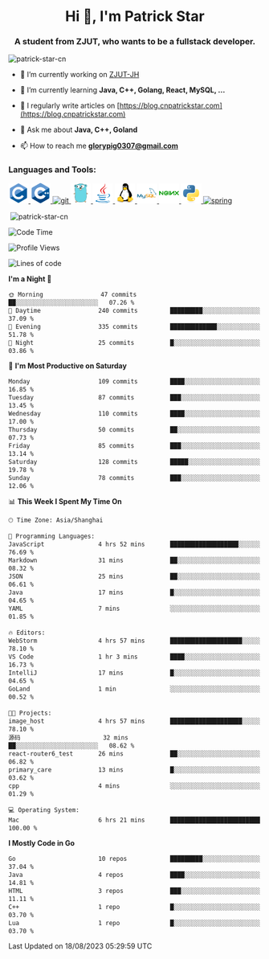 <h1 align="center">Hi 👋, I'm Patrick Star</h1>
<h3 align="center">A student from ZJUT, who wants to be a fullstack developer.</h3>

<p align="left"> <img src="https://komarev.com/ghpvc/?username=patrick-star-cn&label=Profile%20views&color=0e75b6&style=flat" alt="patrick-star-cn" /> </p>

- 🔭 I’m currently working on [ZJUT-JH](https://github.com/zjutjh)

- 🌱 I’m currently learning **Java, C++, Golang, React, MySQL, ...**

- 📝 I regularly write articles on [https://blog.cnpatrickstar.com](https://blog.cnpatrickstar.com)

- 💬 Ask me about **Java, C++, Goland**

- 📫 How to reach me **glorypig0307@gmail.com**


<h3 align="left">Languages and Tools:</h3>
<p align="left"> 
  <a href="https://www.cprogramming.com/" target="_blank" rel="noreferrer"> 
    <img src="https://raw.githubusercontent.com/devicons/devicon/master/icons/c/c-original.svg" alt="c" width="40" height="40"/> 
  </a> 
  <a href="https://www.w3schools.com/cpp/" target="_blank" rel="noreferrer"> 
    <img src="https://raw.githubusercontent.com/devicons/devicon/master/icons/cplusplus/cplusplus-original.svg" alt="cplusplus" width="40" height="40"/> 
  </a> 
  <a href="https://git-scm.com/" target="_blank" rel="noreferrer"> 
    <img src="https://www.vectorlogo.zone/logos/git-scm/git-scm-icon.svg" alt="git" width="40" height="40"/> 
  </a> 
  <a href="https://golang.org" target="_blank" rel="noreferrer"> 
    <img src="https://raw.githubusercontent.com/devicons/devicon/master/icons/go/go-original.svg" alt="go" width="40" height="40"/> 
  </a> 
  <a href="https://www.java.com" target="_blank" rel="noreferrer"> 
    <img src="https://raw.githubusercontent.com/devicons/devicon/master/icons/java/java-original.svg" alt="java" width="40" height="40"/> 
  </a> 
  <a href="https://www.linux.org/" target="_blank" rel="noreferrer"> 
    <img src="https://raw.githubusercontent.com/devicons/devicon/master/icons/linux/linux-original.svg" alt="linux" width="40" height="40"/> 
  </a> 
  <a href="https://www.mysql.com/" target="_blank" rel="noreferrer"> 
    <img src="https://raw.githubusercontent.com/devicons/devicon/master/icons/mysql/mysql-original-wordmark.svg" alt="mysql" width="40" height="40"/> 
  </a> 
  <a href="https://www.nginx.com" target="_blank" rel="noreferrer"> 
    <img src="https://raw.githubusercontent.com/devicons/devicon/master/icons/nginx/nginx-original.svg" alt="nginx" width="40" height="40"/> 
  </a> 
  <a href="https://www.python.org" target="_blank" rel="noreferrer"> 
    <img src="https://raw.githubusercontent.com/devicons/devicon/master/icons/python/python-original.svg" alt="python" width="40" height="40"/> 
  </a> 
  <a href="https://spring.io/" target="_blank" rel="noreferrer"> 
    <img src="https://www.vectorlogo.zone/logos/springio/springio-icon.svg" alt="spring" width="40" height="40"/> 
  </a>
</p>

<p>&nbsp;<img align="center" src="https://github-readme-stats.vercel.app/api?username=patrick-star-cn&show_icons=true&locale=en" alt="patrick-star-cn" /></p>

<!--START_SECTION:waka-->
![Code Time](http://img.shields.io/badge/Code%20Time-392%20hrs%2044%20mins-blue)

![Profile Views](http://img.shields.io/badge/Profile%20Views-0-blue)

![Lines of code](https://img.shields.io/badge/From%20Hello%20World%20I%27ve%20Written-5.2%20million%20lines%20of%20code-blue)

**I'm a Night 🦉** 

```text
🌞 Morning                47 commits          ██░░░░░░░░░░░░░░░░░░░░░░░   07.26 % 
🌆 Daytime                240 commits         █████████░░░░░░░░░░░░░░░░   37.09 % 
🌃 Evening                335 commits         █████████████░░░░░░░░░░░░   51.78 % 
🌙 Night                  25 commits          █░░░░░░░░░░░░░░░░░░░░░░░░   03.86 % 
```
📅 **I'm Most Productive on Saturday** 

```text
Monday                   109 commits         ████░░░░░░░░░░░░░░░░░░░░░   16.85 % 
Tuesday                  87 commits          ███░░░░░░░░░░░░░░░░░░░░░░   13.45 % 
Wednesday                110 commits         ████░░░░░░░░░░░░░░░░░░░░░   17.00 % 
Thursday                 50 commits          ██░░░░░░░░░░░░░░░░░░░░░░░   07.73 % 
Friday                   85 commits          ███░░░░░░░░░░░░░░░░░░░░░░   13.14 % 
Saturday                 128 commits         █████░░░░░░░░░░░░░░░░░░░░   19.78 % 
Sunday                   78 commits          ███░░░░░░░░░░░░░░░░░░░░░░   12.06 % 
```


📊 **This Week I Spent My Time On** 

```text
🕑︎ Time Zone: Asia/Shanghai

💬 Programming Languages: 
JavaScript               4 hrs 52 mins       ███████████████████░░░░░░   76.69 % 
Markdown                 31 mins             ██░░░░░░░░░░░░░░░░░░░░░░░   08.32 % 
JSON                     25 mins             ██░░░░░░░░░░░░░░░░░░░░░░░   06.61 % 
Java                     17 mins             █░░░░░░░░░░░░░░░░░░░░░░░░   04.65 % 
YAML                     7 mins              ░░░░░░░░░░░░░░░░░░░░░░░░░   01.85 % 

🔥 Editors: 
WebStorm                 4 hrs 57 mins       ████████████████████░░░░░   78.10 % 
VS Code                  1 hr 3 mins         ████░░░░░░░░░░░░░░░░░░░░░   16.73 % 
IntelliJ                 17 mins             █░░░░░░░░░░░░░░░░░░░░░░░░   04.65 % 
GoLand                   1 min               ░░░░░░░░░░░░░░░░░░░░░░░░░   00.52 % 

🐱‍💻 Projects: 
image_host               4 hrs 57 mins       ████████████████████░░░░░   78.10 % 
源码                       32 mins             ██░░░░░░░░░░░░░░░░░░░░░░░   08.62 % 
react-router6_test       26 mins             ██░░░░░░░░░░░░░░░░░░░░░░░   06.82 % 
primary_care             13 mins             █░░░░░░░░░░░░░░░░░░░░░░░░   03.62 % 
cpp                      4 mins              ░░░░░░░░░░░░░░░░░░░░░░░░░   01.29 % 

💻 Operating System: 
Mac                      6 hrs 21 mins       █████████████████████████   100.00 % 
```

**I Mostly Code in Go** 

```text
Go                       10 repos            █████████░░░░░░░░░░░░░░░░   37.04 % 
Java                     4 repos             ████░░░░░░░░░░░░░░░░░░░░░   14.81 % 
HTML                     3 repos             ███░░░░░░░░░░░░░░░░░░░░░░   11.11 % 
C++                      1 repo              █░░░░░░░░░░░░░░░░░░░░░░░░   03.70 % 
Lua                      1 repo              █░░░░░░░░░░░░░░░░░░░░░░░░   03.70 % 
```




 Last Updated on 18/08/2023 05:29:59 UTC
<!--END_SECTION:waka-->